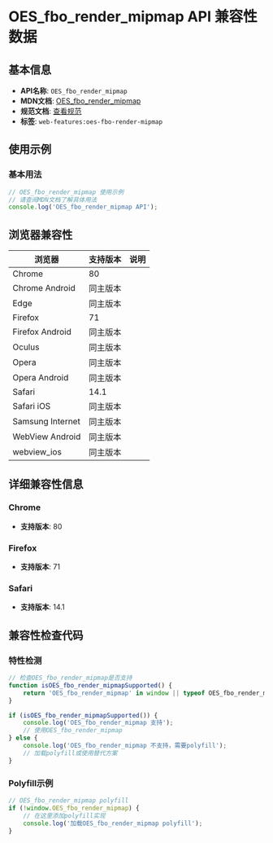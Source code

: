 # OES_fbo_render_mipmap API 兼容性数据

## 基本信息

- **API名称**: `OES_fbo_render_mipmap`
- **MDN文档**: [OES_fbo_render_mipmap](https://developer.mozilla.org/docs/Web/API/OES_fbo_render_mipmap)
- **规范文档**: [查看规范](https://registry.khronos.org/webgl/extensions/OES_fbo_render_mipmap/)
- **标签**: `web-features:oes-fbo-render-mipmap`

## 使用示例

### 基本用法

```javascript
// OES_fbo_render_mipmap 使用示例
// 请查阅MDN文档了解具体用法
console.log('OES_fbo_render_mipmap API');
```

## 浏览器兼容性

| 浏览器 | 支持版本 | 说明 |
|--------|----------|------|
| Chrome | 80 |  |
| Chrome Android | 同主版本 |  |
| Edge | 同主版本 |  |
| Firefox | 71 |  |
| Firefox Android | 同主版本 |  |
| Oculus | 同主版本 |  |
| Opera | 同主版本 |  |
| Opera Android | 同主版本 |  |
| Safari | 14.1 |  |
| Safari iOS | 同主版本 |  |
| Samsung Internet | 同主版本 |  |
| WebView Android | 同主版本 |  |
| webview_ios | 同主版本 |  |

## 详细兼容性信息

### Chrome

- **支持版本**: 80

### Firefox

- **支持版本**: 71

### Safari

- **支持版本**: 14.1

## 兼容性检查代码

### 特性检测

```javascript
// 检查OES_fbo_render_mipmap是否支持
function isOES_fbo_render_mipmapSupported() {
    return 'OES_fbo_render_mipmap' in window || typeof OES_fbo_render_mipmap !== 'undefined';
}

if (isOES_fbo_render_mipmapSupported()) {
    console.log('OES_fbo_render_mipmap 支持');
    // 使用OES_fbo_render_mipmap
} else {
    console.log('OES_fbo_render_mipmap 不支持，需要polyfill');
    // 加载polyfill或使用替代方案
}
```

### Polyfill示例

```javascript
// OES_fbo_render_mipmap polyfill
if (!window.OES_fbo_render_mipmap) {
    // 在这里添加polyfill实现
    console.log('加载OES_fbo_render_mipmap polyfill');
}
```

